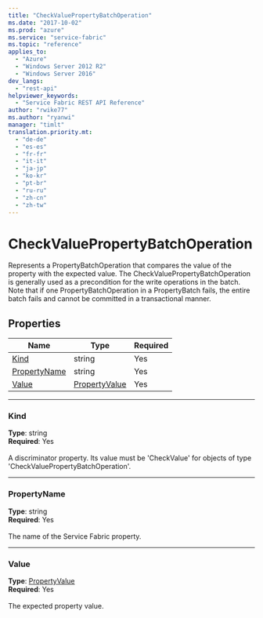 ```yaml
---
title: "CheckValuePropertyBatchOperation"
ms.date: "2017-10-02"
ms.prod: "azure"
ms.service: "service-fabric"
ms.topic: "reference"
applies_to: 
  - "Azure"
  - "Windows Server 2012 R2"
  - "Windows Server 2016"
dev_langs: 
  - "rest-api"
helpviewer_keywords: 
  - "Service Fabric REST API Reference"
author: "rwike77"
ms.author: "ryanwi"
manager: "timlt"
translation.priority.mt: 
  - "de-de"
  - "es-es"
  - "fr-fr"
  - "it-it"
  - "ja-jp"
  - "ko-kr"
  - "pt-br"
  - "ru-ru"
  - "zh-cn"
  - "zh-tw"
---
```

# CheckValuePropertyBatchOperation

Represents a PropertyBatchOperation that compares the value of the property with the expected value.  The CheckValuePropertyBatchOperation is generally used as a precondition for the write operations in the batch.  Note that if one PropertyBatchOperation in a PropertyBatch fails,  the entire batch fails and cannot be committed in a transactional manner.


## Properties
| Name | Type | Required |
| --- | --- | --- |
| [Kind](#kind) | string | Yes |
| [PropertyName](#propertyname) | string | Yes |
| [Value](#value) | [PropertyValue](sfclient-v60-model-propertyvalue.md) | Yes |

____
### Kind
__Type__: string <br/>
__Required__: Yes <br/>
<br/>
A discriminator property. Its value must be 'CheckValue' for objects of type 'CheckValuePropertyBatchOperation'.

____
### PropertyName
__Type__: string <br/>
__Required__: Yes<br/>
<br/>
The name of the Service Fabric property.

____
### Value
__Type__: [PropertyValue](sfclient-v60-model-propertyvalue.md) <br/>
__Required__: Yes<br/>
<br/>
The expected property value.
